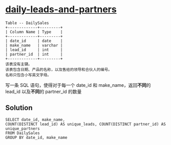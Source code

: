 # [daily-leads-and-partners](https://leetcode-cn.com/problems/daily-leads-and-partners/)
```
Table -- DailySales
+-------------+---------+
| Column Name | Type    |
+-------------+---------+
| date_id     | date    |
| make_name   | varchar |
| lead_id     | int     |
| partner_id  | int     |
+-------------+---------+
该表没有主键。
该表包含日期、产品的名称，以及售给的领导和合伙人的编号。
名称只包含小写英文字母。
```
写一条 SQL 语句，使得对于每一个 date_id 和 make_name，返回**不同**的 lead_id 以及**不同**的 partner_id 的数量

## Solution 
```mysql
SELECT date_id, make_name, 
COUNT(DISTINCT lead_id) AS unique_leads, COUNT(DISTINCT partner_id) AS unique_partners
FROM DailySales
GROUP BY date_id, make_name
```
